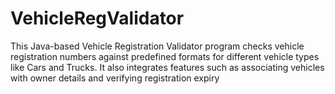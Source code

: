# VehicleRegValidator
 This Java-based Vehicle Registration Validator program checks vehicle registration numbers against predefined formats for different vehicle types like Cars and Trucks. It also integrates features such as associating vehicles with owner details and verifying registration expiry
